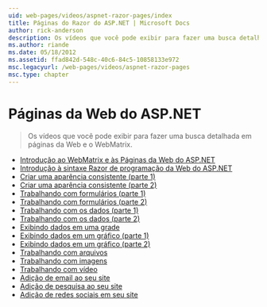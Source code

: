 ```yaml
---
uid: web-pages/videos/aspnet-razor-pages/index
title: Páginas do Razor do ASP.NET | Microsoft Docs
author: rick-anderson
description: Os vídeos que você pode exibir para fazer uma busca detalhada em páginas da Web e o WebMatrix.
ms.author: riande
ms.date: 05/18/2012
ms.assetid: ffad842d-548c-40c6-84c5-10858133e972
msc.legacyurl: /web-pages/videos/aspnet-razor-pages
msc.type: chapter
---
```

<a name="aspnet-web-pages"></a>Páginas da Web do ASP.NET
=================
> Os vídeos que você pode exibir para fazer uma busca detalhada em páginas da Web e o WebMatrix.


- [Introdução ao WebMatrix e às Páginas da Web do ASP.NET](getting-started-with-webmatrix-and-aspnet-web-pages.md)
- [Introdução à sintaxe Razor de programação da Web do ASP.NET](introduction-to-aspnet-web-programming-using-the-razor-syntax.md)
- [Criar uma aparência consistente (parte 1)](creating-a-consistent-look-part-1.md)
- [Criar uma aparência consistente (parte 2)](creating-a-consistent-look-part-2.md)
- [Trabalhando com formulários (parte 1)](working-with-forms-part-1.md)
- [Trabalhando com formulários (parte 2)](working-with-forms-part-2.md)
- [Trabalhando com os dados (parte 1)](working-with-data-part-1.md)
- [Trabalhando com os dados (parte 2)](working-with-data-part-2.md)
- [Exibindo dados em uma grade](displaying-data-in-a-grid.md)
- [Exibindo dados em um gráfico (parte 1)](displaying-data-in-a-chart-part-1.md)
- [Exibindo dados em um gráfico (parte 2)](displaying-data-in-a-chart-part-2.md)
- [Trabalhando com arquivos](working-with-files.md)
- [Trabalhando com imagens](working-with-images.md)
- [Trabalhando com vídeo](working-with-video.md)
- [Adição de email ao seu site](adding-email-to-your-web-site.md)
- [Adição de pesquisa ao seu site](adding-search-to-your-web-site.md)
- [Adição de redes sociais em seu site](adding-social-networking-to-your-website.md)
